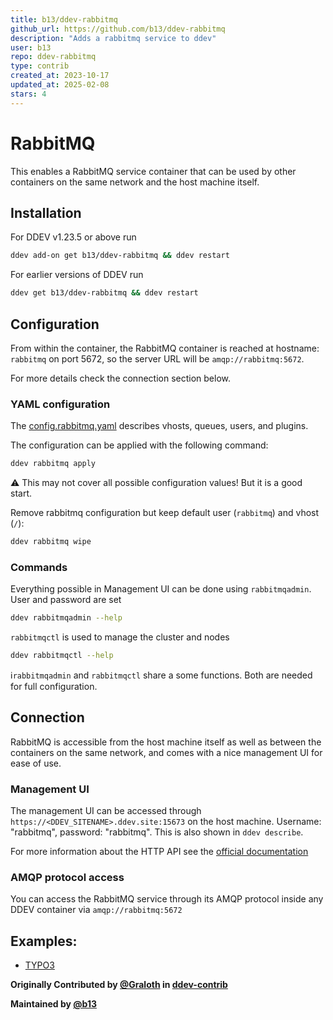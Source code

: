 ```yaml
---
title: b13/ddev-rabbitmq
github_url: https://github.com/b13/ddev-rabbitmq
description: "Adds a rabbitmq service to ddev"
user: b13
repo: ddev-rabbitmq
type: contrib
created_at: 2023-10-17
updated_at: 2025-02-08
stars: 4
---
```


# RabbitMQ

This enables a RabbitMQ service container that can be used by other containers on the same network and the host 
machine itself.

## Installation

For DDEV v1.23.5 or above run

```bash
ddev add-on get b13/ddev-rabbitmq && ddev restart
```

For earlier versions of DDEV run

```bash
ddev get b13/ddev-rabbitmq && ddev restart
```

## Configuration

From within the container, the RabbitMQ container is reached at hostname: `rabbitmq` on port 5672, so
the server URL will be `amqp://rabbitmq:5672`.

For more details check the connection section below.

### YAML configuration

The [config.rabbitmq.yaml](https://github.com/b13/ddev-rabbitmq/blob/main/config.rabbitmq.yaml) describes
vhosts, queues, users, and plugins.

The configuration can be applied with the following command:

```bash
ddev rabbitmq apply
```

:warning: This may not cover all possible configuration values! But it is a good start.

Remove rabbitmq configuration but keep default user (`rabbitmq`) and vhost (`/`):

```bash
ddev rabbitmq wipe
```

### Commands

Everything possible in Management UI can be done using `rabbitmqadmin`.
User and password are set 

```bash
ddev rabbitmqadmin --help
```

`rabbitmqctl` is used to manage the cluster and nodes

```bash
ddev rabbitmqctl --help
```

ℹ️`rabbitmqadmin` and `rabbitmqctl` share a some functions. Both are needed for full configuration.

## Connection

RabbitMQ is accessible from the host machine itself as well as between the containers on the same network, and comes 
with a nice management UI for ease of use.

### Management UI

The management UI can be accessed through `https://<DDEV_SITENAME>.ddev.site:15673` on the host machine. 
Username: "rabbitmq", password: "rabbitmq". This is also shown in `ddev describe`.

For more information about the HTTP API see the [official documentation](https://rawcdn.githack.com/rabbitmq/rabbitmq-server/v3.12.6/deps/rabbitmq_management/priv/www/api/index.html)

### AMQP protocol access

You can access the RabbitMQ service through its AMQP protocol inside any DDEV container via `amqp://rabbitmq:5672`

## Examples:

* [TYPO3](https://github.com/b13/ddev-rabbitmq/blob/main/USAGE.md)


**Originally Contributed by [@Graloth](https://github.com/Graloth) in [ddev-contrib](https://github.com/ddev/ddev-contrib/tree/master/docker-compose-services/rabbitmq)**

**Maintained by [@b13](https://github.com/b13)**

